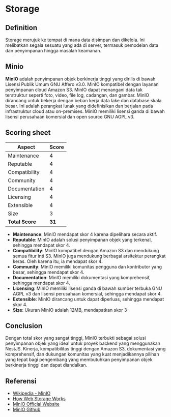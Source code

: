 # Storage

## Definition

Storage merujuk ke tempat di mana data disimpan dan dikelola. Ini melibatkan segala sesuatu yang ada di server, termasuk pemodelan data dan penyimpanan hingga masalah keamanan.

## Minio

**MinIO** adalah penyimpanan objek berkinerja tinggi yang dirilis di bawah Lisensi Publik Umum GNU Affero v3.0. MinIO kompatibel dengan layanan penyimpanan cloud Amazon S3. MinIO dapat menangani data tak terstruktur seperti foto, video, file log, cadangan, dan gambar.
MinIO dirancang untuk bekerja dengan beban kerja data lake dan database skala besar. Ini adalah perangkat lunak yang didefinisikan dan berjalan pada infrastruktur cloud atau on-premises. MinIO memiliki lisensi ganda di bawah lisensi perusahaan komersial dan open source GNU AGPL v3.

## Scoring sheet

| Aspect        | Score |
| ------------- | ----- |
| Maintenance   | 4     |
| Reputable     | 4     |
| Compatibility | 4     |
| Community     | 4     |
| Documentation | 4     |
| Licensing     | 4     |
| Extensible    | 4     |
| Size          | 3     |
| **Total Score** | **31** |

- **Maintenance**: MinIO mendapat skor 4 karena dipelihara secara aktif.
- **Reputable**: MinIO adalah solusi penyimpanan objek yang terkenal, sehingga mendapat skor 4.
- **Compatibility**: MinIO kompatibel dengan Amazon S3 dan mendukung semua fitur inti S3. MinIO juga mendukung berbagai arsitektur perangkat keras. Oleh karena itu, ia mendapat skor 4.
- **Community**: MinIO memiliki komunitas pengguna dan kontributor yang besar, sehingga mendapat skor 4.
- **Documentation**: MinIO memiliki dokumentasi yang komprehensif, sehingga mendapat skor 4.
- **Licensing**: MinIO memiliki lisensi ganda di bawah sumber terbuka GNU AGPL v3 dan lisensi perusahaan komersial, sehingga mendapat skor 4.
- **Extensible**: MinIO dirancang untuk dapat diperluas, sehingga mendapat skor 4.
- **Size**: Ukuran MinIO adalah 12MB, mendapatkan skor 3

## Conclusion

Dengan total skor yang sangat tinggi, MinIO terbukti sebagai solusi penyimpanan objek yang ideal untuk proyek backend yang menggunakan NestJS. Kinerja, kompatibilitas tinggi dengan Amazon S3, dokumentasi yang komprehensif, dan dukungan komunitas yang kuat menjadikannya pilihan yang tepat bagi pengembang yang membutuhkan penyimpanan objek berkinerja tinggi dan dapat diandalkan.

## Referensi

- [Wikipedia - MinIO](https://en.wikipedia.org/wiki/MinIO)
- [How Web Storage Works](https://www.freecodecamp.org/news/how-web-storage-works/)
- [MinIO Official Website](https://min.io/)
- [MinIO Github](https://github.com/minio/minio)
